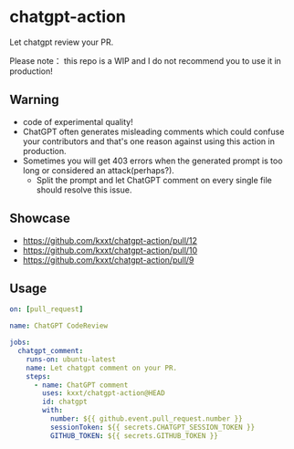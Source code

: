 # chatgpt-action

Let chatgpt review your PR.

Please note： this repo is a WIP and I do not recommend you to use it in production!

## Warning

- code of experimental quality!
- ChatGPT often generates misleading comments which could confuse your contributors and that's
one reason against using this action in production.
- Sometimes you will get 403 errors when the generated prompt is too long or considered an attack(perhaps?). 
  - Split the prompt and let ChatGPT comment on every single file should resolve this issue.

## Showcase

- https://github.com/kxxt/chatgpt-action/pull/12
- https://github.com/kxxt/chatgpt-action/pull/10
- https://github.com/kxxt/chatgpt-action/pull/9

## Usage

```yaml
on: [pull_request]

name: ChatGPT CodeReview

jobs:
  chatgpt_comment:
    runs-on: ubuntu-latest
    name: Let chatgpt comment on your PR.
    steps:
      - name: ChatGPT comment
        uses: kxxt/chatgpt-action@HEAD
        id: chatgpt
        with:
          number: ${{ github.event.pull_request.number }}
          sessionToken: ${{ secrets.CHATGPT_SESSION_TOKEN }}
          GITHUB_TOKEN: ${{ secrets.GITHUB_TOKEN }}
```
